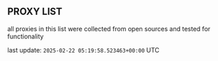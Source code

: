 ## PROXY LIST

all proxies in this list were collected from open sources and tested for functionality

last update: `2025-02-22 05:19:58.523463+00:00` UTC